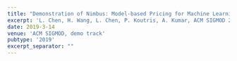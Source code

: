```yaml
---
title: "Demonstration of Nimbus: Model-based Pricing for Machine Learning in a Data Marketplace"
excerpt: 'L. Chen, H. Wang, L. Chen, P. Koutris, A. Kumar, ACM SIGMOD 2019 demo track, \[[link](https://dl.acm.org/citation.cfm?id=3320231&dl=ACM&coll=DL)\]'
date: 2019-3-14
venue: 'ACM SIGMOD, demo track'
pubtype: '2019'
excerpt_separator: ""
---
```

